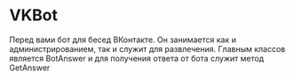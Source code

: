 # VKBot
Перед вами бот для бесед ВКонтакте. Он занимается как и администрированием, так и служит для развлечения.
Главным классов является BotAnswer и для получения ответа от бота служит метод GetAnswer
